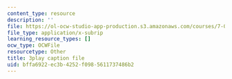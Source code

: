 ```yaml
---
content_type: resource
description: ''
file: https://ol-ocw-studio-app-production.s3.amazonaws.com/courses/7-01sc-fundamentals-of-biology-fall-2011/bffa6922ec3b4252f0985611737486b2_uDXH6Uu0ghc.srt
file_type: application/x-subrip
learning_resource_types: []
ocw_type: OCWFile
resourcetype: Other
title: 3play caption file
uid: bffa6922-ec3b-4252-f098-5611737486b2
---
```

